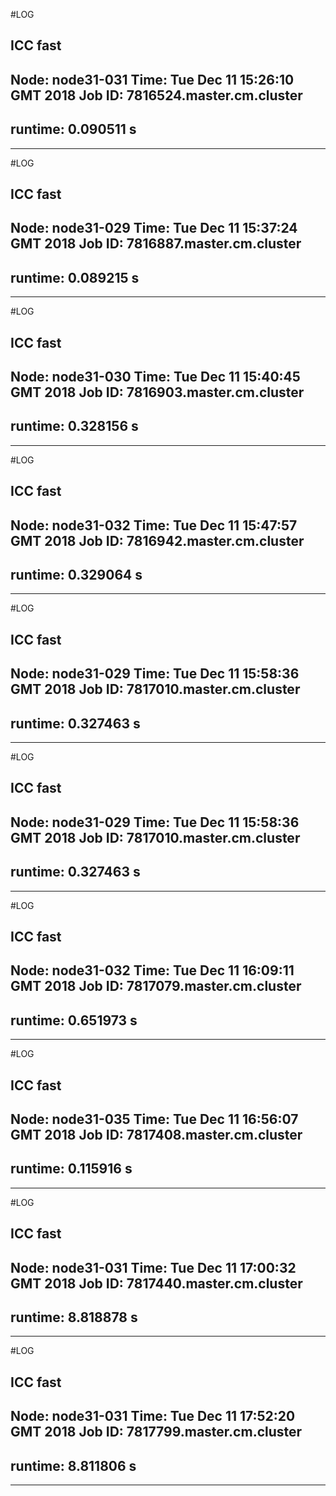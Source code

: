 #LOG


## ICC fast
Node: node31-031
Time: Tue Dec 11 15:26:10 GMT 2018
Job ID: 7816524.master.cm.cluster
------------------------------------
 runtime: 0.090511 s
------------------------------------


------------------------------------------------------
#LOG


## ICC fast
Node: node31-029
Time: Tue Dec 11 15:37:24 GMT 2018
Job ID: 7816887.master.cm.cluster
------------------------------------
 runtime: 0.089215 s
------------------------------------


------------------------------------------------------
#LOG


## ICC fast
Node: node31-030
Time: Tue Dec 11 15:40:45 GMT 2018
Job ID: 7816903.master.cm.cluster
------------------------------------
 runtime: 0.328156 s
------------------------------------


------------------------------------------------------
#LOG


## ICC fast
Node: node31-032
Time: Tue Dec 11 15:47:57 GMT 2018
Job ID: 7816942.master.cm.cluster
------------------------------------
 runtime: 0.329064 s
------------------------------------


------------------------------------------------------
#LOG


## ICC fast
Node: node31-029
Time: Tue Dec 11 15:58:36 GMT 2018
Job ID: 7817010.master.cm.cluster
------------------------------------
 runtime: 0.327463 s
------------------------------------


------------------------------------------------------
#LOG


## ICC fast
Node: node31-029
Time: Tue Dec 11 15:58:36 GMT 2018
Job ID: 7817010.master.cm.cluster
------------------------------------
 runtime: 0.327463 s
------------------------------------


------------------------------------------------------
#LOG


## ICC fast
Node: node31-032
Time: Tue Dec 11 16:09:11 GMT 2018
Job ID: 7817079.master.cm.cluster
------------------------------------
 runtime: 0.651973 s
------------------------------------


------------------------------------------------------
#LOG


## ICC fast
Node: node31-035
Time: Tue Dec 11 16:56:07 GMT 2018
Job ID: 7817408.master.cm.cluster
------------------------------------
 runtime: 0.115916 s
------------------------------------


------------------------------------------------------
#LOG


## ICC fast
Node: node31-031
Time: Tue Dec 11 17:00:32 GMT 2018
Job ID: 7817440.master.cm.cluster
------------------------------------
 runtime: 8.818878 s
------------------------------------


------------------------------------------------------
#LOG


## ICC fast
Node: node31-031
Time: Tue Dec 11 17:52:20 GMT 2018
Job ID: 7817799.master.cm.cluster
------------------------------------
 runtime: 8.811806 s
------------------------------------


------------------------------------------------------

